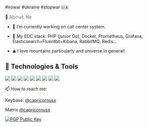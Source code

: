 #nowar #ukraine #stopwar 🇺🇦

📖 𝙰𝚋𝚘𝚞𝚝 𝙼𝚎

- 🔭 I’m currently working on call center system.
- 🌱 My EDC stack: PHP (junior Go), Docker, Prometheus, Grafana, Elasticsearch+Fluentbit+Kibana, RabbitMQ, Redis...

- ⛰ I love mountains particularly and universe in general!

## 🔧 Technologies & Tools

![](https://img.shields.io/badge/-R?style=flat-square&color=gray&logo=linux&label=linux)
![](https://img.shields.io/badge/-R?style=flat-square&color=gray&logo=php&label=php)
![](https://img.shields.io/badge/-R?style=flat-square&color=gray&logo=go&label=go)
![](https://img.shields.io/badge/-R?style=flat-square&color=gray&logo=gnu-bash&label=bash)
![](https://img.shields.io/badge/-R?style=flat-square&color=gray&logo=postgresql&label=postgresql)
![](https://img.shields.io/badge/-R?style=flat-square&color=gray&logo=clickhouse&label=clickhouse)
![](https://img.shields.io/badge/-R?style=flat-square&color=gray&logo=docker&label=docker)
![](https://img.shields.io/badge/-R?style=flat-square&color=gray&logo=rabbitmq&label=rabbitmq)
![](https://img.shields.io/badge/-R?style=flat-square&color=gray&logo=prometheus&label=prometheus)


📫 How to reach me:

Keybase: [@capricornusx](https://keybase.io/capricornusx)

Matrix [@capricornusx](https://matrix.to/#/@capricornusx:matrix.org)


[![PGP Public Key](https://img.shields.io/keybase/pgp/capricornusx?style=flat-square)](https://keybase.io/capricornusx/pgp_keys.asc)

